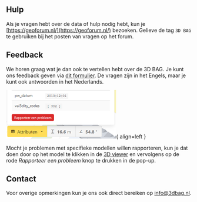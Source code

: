 ## Hulp

Als je vragen hebt over de data of hulp nodig hebt, kun je [https://geoforum.nl/](https://geoforum.nl/) bezoeken. Gelieve de tag `3D BAG` te gebruiken bij het posten van vragen op het forum.

## Feedback

We horen graag wat je dan ook te vertellen hebt over de 3D BAG. Je kunt ons feedback geven via [dit formulier](https://docs.google.com/forms/d/e/1FAIpQLSe2XLCYNmoFVHrgt_uRXeLLwfzDK7gS2kE7mGH8rnk6ltE0LQ/viewform?). De vragen zijn in het Engels, maar je kunt ook antwoorden in het Nederlands.

![report_issue](images/report_issue.png){ align=left }

Mocht je problemen met specifieke modellen willen rapporteren, kun je dat doen door op het model te klikken in de [3D viewer](https://dev.3dbag.nl/#/en/viewer) en vervolgens op de rode *Rapporteer een probleem* knop te drukken in de pop-up.

## Contact

Voor overige opmerkingen kun je ons ook direct bereiken op <a href="mailto:info@3dbag.nl">info@3dbag.nl</a>.

